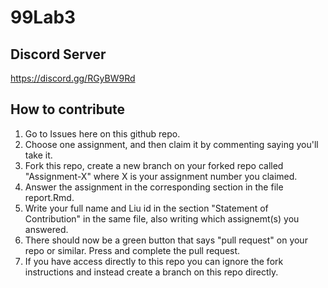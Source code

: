 # 99Lab3

## Discord Server
https://discord.gg/RGyBW9Rd

## How to contribute
1. Go to Issues here on this github repo.
2. Choose one assignment, and then claim it by commenting saying you'll take it.
3. Fork this repo, create a new branch on your forked repo called "Assignment-X" where X is your assignment number you claimed.
4. Answer the assignment in the corresponding section in the file report.Rmd.
5. Write your full name and Liu id in the section "Statement of Contribution" in the same file, also writing which assignemt(s) you answered.
6. There should now be a green button that says "pull request" on your repo or similar. Press and complete the pull request.
7. If you have access directly to this repo you can ignore the fork instructions and instead create a branch on this repo directly.
